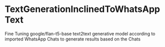 # TextGenerationInclinedToWhatsAppText
Fine Tuning google/flan-t5-base text2text generative model according to imported WhatsApp Chats to generate results based on the Chats

